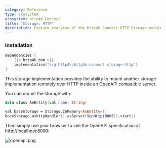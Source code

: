 ```yaml
---
category: Reference
type: ecosystem
ecosystem: http4k Connect
title: "Storage: HTTP"
description: Feature overview of the http4k Connect HTTP Storage module
---
```


### Installation 

```kotlin
dependencies {
    {{< http4k_bom >}}
    implementation("org.http4k:http4k-connect-storage-http")
}
```


This storage implementation provides the ability to mount another storage implementation remotely over HTTP inside an OpenAPI compatible server.

You can mount the storage with: 
```kotlin
data class AnEntity(val name: String)

val baseStorage = Storage.InMemory<AnEntity>()
baseStorage.asHttpHandler().asServer(SunHttp(8000)).start()
```

Then simply use your browser to see the OpenAPI specification at http://localhost:8000:

<img class="imageMid" alt="openapi.png" src="openapi.png">
